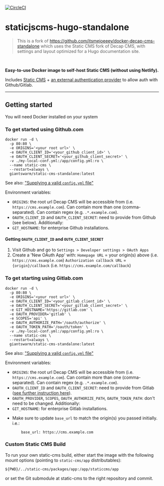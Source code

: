 [![CircleCI](https://dl.circleci.com/status-badge/img/gh/giantswarm/staticjscms-hugo-standalone/tree/master.svg?style=svg)](https://dl.circleci.com/status-badge/redirect/gh/giantswarm/staticjscms-hugo-standalone/tree/master)

# staticjscms-hugo-standalone

> This is a fork of https://github.com/itsmejoeeey/docker-decap-cms-standalone which uses the Static CMS fork of Decap CMS, with settings and layout optimized for a Hugo documentation site.

<br />


**Easy-to-use Docker image to self-host Static CMS (without using Netlify).**

Includes [Static CMS](https://github.com/StaticJsCMS/static-cms) + [an external authentication provider](https://github.com/vencax/netlify-cms-github-oauth-provider) to allow auth with Github/Gitlab.

---

## Getting started

You will need Docker installed on your system

### To get started using Github.com

```
docker run -d \
  -p 80:80 \
  -e ORIGINS='<your root url>' \
  -e OAUTH_CLIENT_ID='<your_github_client_id>' \
  -e OAUTH_CLIENT_SECRET='<your_github_client_secret>' \
  -v ./my-local-conf.yml:/app/config.yml:ro \
  --name static-cms \
  --restart=always \
  giantswarm/static-cms-standalone:latest
```

See also: ["Supplying a valid `config.yml` file"](#supplying-a-valid-configyml-file)

Environment variables:
* `ORIGINS`: the root url Decap CMS will be accessible from (i.e. `https://cms.example.com`). Can contain more than one (comma-separated). Can contain regex (e.g. `.*.example.com`).
* `OAUTH_CLIENT_ID` and `OAUTH_CLIENT_SECRET`: need to provide from Github (see below).
Additionally:
* `GIT_HOSTNAME`: for enterprise Github installations.

#### Getting `OAUTH_CLIENT_ID` and `OUTH_CLIENT_SECRET`

1. Visit Github and go to `Settings > Developer settings > OAuth Apps`
2. Create a 'New OAuth App' with:
    `Homepage URL` = your origin(s) above (i.e. `https://cms.example.com`)
    `Authorization callback URL` = `{origin}/callback` (i.e. `https://cms.example.com/callback`)


### To get starting using Gitlab.com

```
docker run -d \
  -p 80:80 \
  -e ORIGINS='<your root url>' \
  -e OAUTH_CLIENT_ID='<your_gitlab_client_id>' \
  -e OAUTH_CLIENT_SECRET='<your_gitlab_client_secret>' \
  -e GIT_HOSTNAME='https://gitlab.com' \
  -e OAUTH_PROVIDER='gitlab' \
  -e SCOPES='api' \
  -e OAUTH_AUTHORIZE_PATH='/oauth/authorize' \
  -e OAUTH_TOKEN_PATH='/oauth/token' \
  -v ./my-local-conf.yml:/app/config.yml:ro \
  --name static-cms \
  --restart=always \
  giantswarm/static-cms-standalone:latest
```

See also: ["Supplying a valid `config.yml` file"](#supplying-a-valid-configyml-file)

Environment variables:
* `ORIGINS`: the root url Decap CMS will be accessible from (i.e. `https://cms.example.com`). Can contain more than one (comma-separated). Can contain regex (e.g. `.*.example.com`).
* `OAUTH_CLIENT_ID` and `OAUTH_CLIENT_SECRET`: need to provide from Gitlab ([see further instruction here](https://docs.gitlab.com/ee/integration/oauth_provider.html)).
* `OAUTH_PROVIDER`, `SCOPES`, `OAUTH_AUTHORIZE_PATH`, `OAUTH_TOKEN_PATH`: don't need to be changed.
Additionally:
* `GIT_HOSTNAME`: for enterprise Gitlab installations.

- Make sure to update `base_url` to match the origin(s) you passed initially.
  i.e.:
    ```
        base_url: https://cms.example.com
    ```

### Custom Static CMS Build

To run your own static-cms build, either start the image with the following mount options (pointing to `static-cms/app` distributables):

```
${PWD}/../static-cms/packages/app:/app/staticcms/app
```

or set the Git submodule at static-cms to the right repository and commit.
